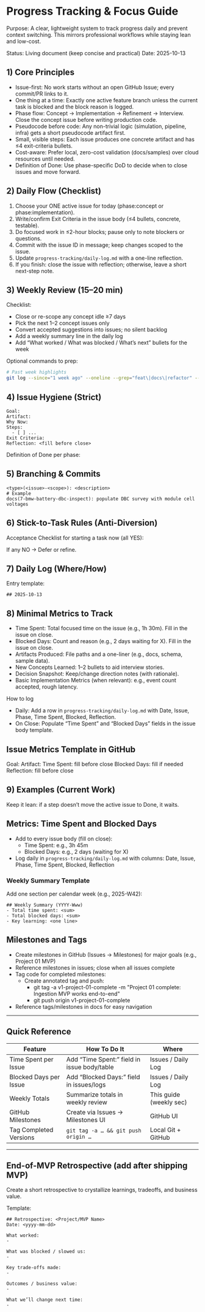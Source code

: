 # Progress Tracking & Focus Guide

Purpose: A clear, lightweight system to track progress daily and prevent context switching. This mirrors professional workflows while staying lean and low-cost.

Status: Living document (keep concise and practical)
Date: 2025-10-13


## 1) Core Principles
- Issue-first: No work starts without an open GitHub Issue; every commit/PR links to it.
- One thing at a time: Exactly one active feature branch unless the current task is blocked and the block reason is logged.
- Phase flow: Concept → Implementation → Refinement → Interview. Close the concept issue before writing production code.
- Pseudocode before code: Any non-trivial logic (simulation, pipeline, infra) gets a short pseudocode artifact first.
- Small, visible steps: Each issue produces one concrete artifact and has ≤4 exit-criteria bullets.
- Cost-aware: Prefer local, zero-cost validation (docs/samples) over cloud resources until needed.
- Definition of Done: Use phase-specific DoD to decide when to close issues and move forward.


## 2) Daily Flow (Checklist)
1. Choose your ONE active issue for today (phase:concept or phase:implementation).
2. Write/confirm Exit Criteria in the issue body (≤4 bullets, concrete, testable).
3. Do focused work in ≤2-hour blocks; pause only to note blockers or questions.
4. Commit with the issue ID in message; keep changes scoped to the issue.
5. Update `progress-tracking/daily-log.md` with a one-line reflection.
6. If you finish: close the issue with reflection; otherwise, leave a short next-step note.


## 3) Weekly Review (15–20 min)

Checklist:
- Close or re-scope any concept idle ≥7 days
- Pick the next 1–2 concept issues only
- Convert accepted suggestions into issues; no silent backlog
- Add a weekly summary line in the daily log
- Add “What worked / What was blocked / What’s next” bullets for the week

Optional commands to prep:
```zsh
# Past week highlights
git log --since="1 week ago" --oneline --grep="feat\|docs\|refactor" --author="$(git config user.email)"
```


## 4) Issue Hygiene (Strict)
```
Goal:
Artifact:
Why Now:
Steps:
  - [ ] ...
Exit Criteria:
Reflection: <fill before close>
```

Definition of Done per phase:


## 5) Branching & Commits
```
<type>(<issue>-<scope>): <description>
# Example
docs(7-bmw-battery-dbc-inspect): populate DBC survey with module cell voltages
```


## 6) Stick-to-Task Rules (Anti-Diversion)

Acceptance Checklist for starting a task now (all YES):

If any NO → Defer or refine.


## 7) Daily Log (Where/How)

Entry template:
```
## 2025-10-13
```


## 8) Minimal Metrics to Track
- Time Spent: Total focused time on the issue (e.g., 1h 30m). Fill in the issue on close.
- Blocked Days: Count and reason (e.g., 2 days waiting for X). Fill in the issue on close.
- Artifacts Produced: File paths and a one-liner (e.g., docs, schema, sample data).
- New Concepts Learned: 1–2 bullets to aid interview stories.
- Decision Snapshot: Keep/change direction notes (with rationale).
- Basic Implementation Metrics (when relevant): e.g., event count accepted, rough latency.

How to log
- Daily: Add a row in `progress-tracking/daily-log.md` with Date, Issue, Phase, Time Spent, Blocked, Reflection.
- On Close: Populate “Time Spent” and “Blocked Days” fields in the issue body template.


## Issue Metrics Template in GitHub
Goal:
Artifact:
Time Spent: fill before close
Blocked Days: fill if needed
Reflection: fill before close


## 9) Examples (Current Work)

Keep it lean: if a step doesn’t move the active issue to Done, it waits.

## Metrics: Time Spent and Blocked Days

- Add to every issue body (fill on close):
  - Time Spent: e.g., 3h 45m
  - Blocked Days: e.g., 2 days (waiting for X)
- Log daily in `progress-tracking/daily-log.md` with columns: Date, Issue, Phase, Time Spent, Blocked, Reflection

### Weekly Summary Template

Add one section per calendar week (e.g., 2025-W42):

```
## Weekly Summary (YYYY-Www)
- Total time spent: <sum>
- Total blocked days: <sum>
- Key learning: <one line>
```

## Milestones and Tags

- Create milestones in GitHub (Issues → Milestones) for major goals (e.g., Project 01 MVP)
- Reference milestones in issues; close when all issues complete
- Tag code for completed milestones:
  - Create annotated tag and push:
    - git tag -a v1-project-01-complete -m "Project 01 complete: Ingestion MVP works end-to-end"
    - git push origin v1-project-01-complete
- Reference tags/milestones in docs for easy navigation

---

## Quick Reference

| Feature                 | How To Do It                                      | Where                  |
|-------------------------|---------------------------------------------------|------------------------|
| Time Spent per Issue    | Add “Time Spent:” field in issue body/table       | Issues / Daily Log     |
| Blocked Days per Issue  | Add “Blocked Days:” field in issues/logs          | Issues / Daily Log     |
| Weekly Totals           | Summarize totals in weekly review                 | This guide (weekly sec)|
| GitHub Milestones       | Create via Issues → Milestones UI                 | GitHub UI              |
| Tag Completed Versions  | `git tag -a … && git push origin …`               | Local Git + GitHub     |

---

## End-of-MVP Retrospective (add after shipping MVP)

Create a short retrospective to crystallize learnings, tradeoffs, and business value.

Template:
```
## Retrospective: <Project/MVP Name>
Date: <yyyy-mm-dd>

What worked:
- 

What was blocked / slowed us:
- 

Key trade-offs made:
- 

Outcomes / business value:
- 

What we’ll change next time:
- 
```
```

